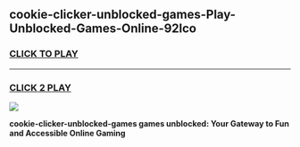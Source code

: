 
## cookie-clicker-unblocked-games-Play-Unblocked-Games-Online-92lco
<h3>
<a href="https://premium76.site?title=cookie-clicker-unblocked-games&ref=25A">CLICK TO PLAY</a></h3>
<hr>

<h3>
<a href="https://premium76.site?title=cookie-clicker-unblocked-games&ref=25A">CLICK 2 PLAY</a>
  
</h3>

<a href="https://premium76.site?title=cookie-clicker-unblocked-games&ref=25A"><img src="https://clearcache.store/games.png"></a>


**cookie-clicker-unblocked-games games unblocked: Your Gateway to Fun and Accessible Online Gaming**
